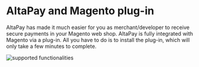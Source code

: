 # AltaPay and Magento plug-in

AltaPay has made it much easier for you as merchant/developer to receive secure payments in your Magento
web shop. AltaPay is fully integrated with Magento via a plug-in. All you have to do is to install the plug-in,
which will only take a few minutes to complete.

![supported functionalities](https://cloud.githubusercontent.com/assets/17084032/12910933/0959436c-cf0f-11e5-9125-21d8d1435355.png)
